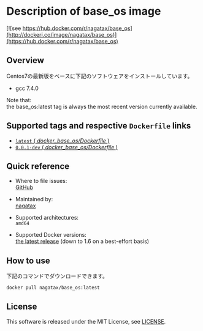 # Description of base_os image

[![see https://hub.docker.com/r/nagatax/base_os](http://dockeri.co/image/nagatax/base_os)](https://hub.docker.com/r/nagatax/base_os)

## Overview

Centos7の最新版をベースに下記のソフトウェアをインストールしています。

- gcc 7.4.0

Note that:  
the base_os:latest tag is always the most recent version currently available.

## Supported tags and respective `Dockerfile` links

- [`latest` ( *docker_base_os/Dockerfile* )](https://github.com/nagatax/docker_base_os/blob/master/Dockerfile)
- [`0.0.1-dev` ( *docker_base_os/Dockerfile* )](https://github.com/nagatax/docker_base_os/blob/0.0.1-dev/Dockerfile)

## Quick reference

- Where to file issues:  
  [GitHub](https://github.com/nagatax/docker_base_os/issues)

- Maintained by:  
  [nagatax](https://github.com/nagatax)

- Supported architectures:  
  `amd64`

- Supported Docker versions:  
  [the latest release](https://github.com/docker/docker-ce/releases/latest) (down to 1.6 on a best-effort basis)

## How to use

下記のコマンドでダウンロードできます。

```bash
docker pull nagatax/base_os:latest
```

## License

This software is released under the MIT License, see [LICENSE](https://github.com/nagatax/docker_base_os/blob/master/LICENSE).

